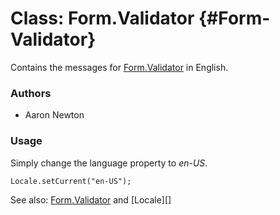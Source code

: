Class: Form.Validator {#Form-Validator}
=====================================

Contains the messages for [Form.Validator][] in English.

### Authors

* Aaron Newton

### Usage

Simply change the language property to *en-US*.

	Locale.setCurrent("en-US");

See also: [Form.Validator][] and [Locale][]

[Form.Validator]: /more/Forms/Form.Validator#Form-Validator
[Lang]: /more/Core/Lang
